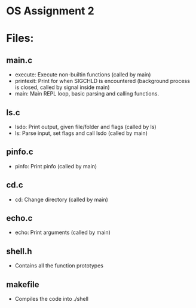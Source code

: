 # OS Assignment 2

# Files:
## main.c
- execute: Execute non-builtin functions (called by main)
- printexit: Print for when SIGCHLD is encountered (background process is closed, called by signal inside main)
- main: Main REPL loop, basic parsing and calling functions.

## ls.c
- lsdo: Print output, given file/folder and flags (called by ls)
- ls: Parse input, set flags and call lsdo (called by main)

## pinfo.c
- pinfo: Print pinfo (called by main)

## cd.c
- cd: Change directory (called by main)

## echo.c
- echo: Print arguments (called by main)

## shell.h
- Contains all the function prototypes

## makefile
- Compiles the code into ./shell 